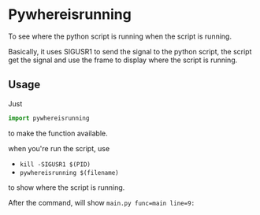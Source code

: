 # Pywhereisrunning


To see where the python script is running when the script is running.

Basically, it uses SIGUSR1 to send the signal to the python script, the script get the signal and 
use the frame to display where the script is running.




## Usage


Just

```python
import pywhereisrunning
```
to make the function available.


when you're run the script, use 

* `kill -SIGUSR1 $(PID)`
* `pywhereisrunning $(filename)`

to show where the script is running.

After the command, will show
`main.py func=main line=9:`
